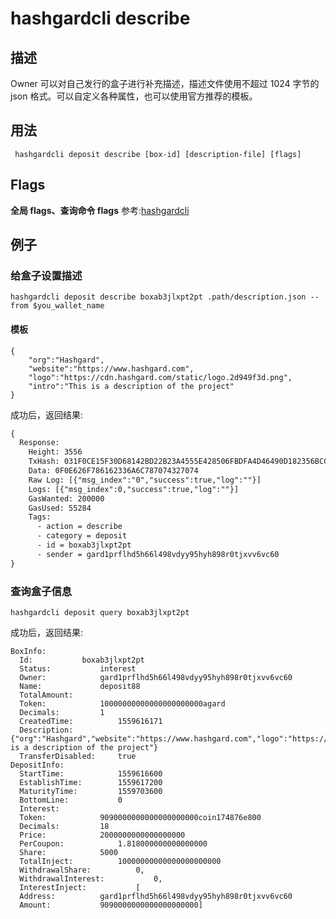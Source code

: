 # hashgardcli describe

## 描述
Owner 可以对自己发行的盒子进行补充描述，描述文件使用不超过 1024 字节的 json 格式。可以自定义各种属性，也可以使用官方推荐的模板。
## 用法
```shell
 hashgardcli deposit describe [box-id] [description-file] [flags]
```
## Flags

**全局 flags、查询命令 flags** 参考:[hashgardcli](../README.md)

## 例子
### 给盒子设置描述
```shell
hashgardcli deposit describe boxab3jlxpt2pt .path/description.json --from $you_wallet_name
```
#### 模板
```shell
{
    "org":"Hashgard",
    "website":"https://www.hashgard.com",
    "logo":"https://cdn.hashgard.com/static/logo.2d949f3d.png",
    "intro":"This is a description of the project"
}
```
成功后，返回结果:
```txt
{
  Response:
    Height: 3556
    TxHash: 031F0CE15F30D68142BD22B23A4555E428506FBDFA4D46490D182356BCCA97DB
    Data: 0F0E626F786162336A6C787074327074
    Raw Log: [{"msg_index":"0","success":true,"log":""}]
    Logs: [{"msg_index":0,"success":true,"log":""}]
    GasWanted: 200000
    GasUsed: 55284
    Tags:
      - action = describe
      - category = deposit
      - id = boxab3jlxpt2pt
      - sender = gard1prflhd5h66l498vdyy95hyh898r0tjxvv6vc60
}
```
### 查询盒子信息
```shell
hashgardcli deposit query boxab3jlxpt2pt
```
成功后，返回结果:
```shell
BoxInfo:
  Id:			boxab3jlxpt2pt
  Status:			interest
  Owner:			gard1prflhd5h66l498vdyy95hyh898r0tjxvv6vc60
  Name:				deposit88
  TotalAmount:
  Token:			10000000000000000000000agard
  Decimals:			1
  CreatedTime:			1559616171
  Description:			{"org":"Hashgard","website":"https://www.hashgard.com","logo":"https://cdn.hashgard.com/static/logo.2d949f3d.png","intro":"This is a description of the project"}
  TransferDisabled:		true
DepositInfo:
  StartTime:			1559616600
  EstablishTime:		1559617200
  MaturityTime:			1559703600
  BottomLine:			0
  Interest:
  Token:			9090000000000000000000coin174876e800
  Decimals:			18
  Price:			2000000000000000000
  PerCoupon:			1.818000000000000000
  Share:			5000
  TotalInject:			10000000000000000000000
  WithdrawalShare:			0,
  WithdrawalInterest:			0,
  InterestInject:			[
  Address:			gard1prflhd5h66l498vdyy95hyh898r0tjxvv6vc60
  Amount:			9090000000000000000000]
```
